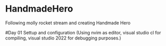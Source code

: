 # HandmadeHero
Following molly rocket stream and creating Handmade Hero


#Day 01
Settup and configuration (Using nvim as editor, visual studio cl for compiling, visual studio 2022 for debugging purposes.)
